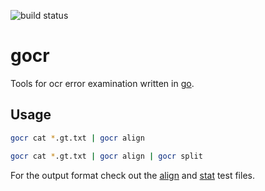![build status](https://travis-ci.org/finkf/gocr.svg?branch=master)
# gocr
Tools for ocr error examination written in [go](https://golang.org).

## Usage

```bash
gocr cat *.gt.txt | gocr align
```

```bash
gocr cat *.gt.txt | gocr align | gocr split
```

For the output format check out the [align](testdata/align_gold.txt)
and [stat](testdata/stat_gold.txt) test files.